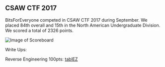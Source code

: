 ## CSAW CTF 2017


BitsForEveryone competed in CSAW CTF 2017 during September. We placed 84th overall and 15th in the North American Undergraduate Division. We scored a total of 2326 points.

![Image of Scoreboard](https://github.com/bitsforeveryone/write-ups/blob/master/CSAW_CTF_2017/scoreboard.png)


Write Ups:

Reverse Engineering 100pts: [tablEZ](https://github.com/bitsforeveryone/write-ups/tree/master/CSAW_CTF_2017/tablEZ)
